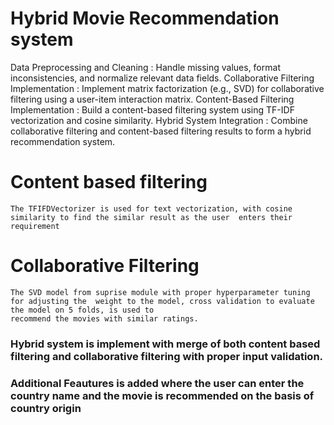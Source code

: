 # Hybrid Movie Recommendation system 
Data Preprocessing and Cleaning : Handle missing values, format inconsistencies, and normalize relevant data fields.
Collaborative Filtering Implementation : Implement matrix factorization (e.g., SVD) for collaborative filtering using a user-item interaction matrix.
Content-Based Filtering Implementation : Build a content-based filtering system using TF-IDF vectorization and cosine similarity.
Hybrid System Integration : Combine collaborative filtering and content-based filtering results to form a hybrid recommendation system.



# Content based filtering 
    The TFIFDVectorizer is used for text vectorization, with cosine similarity to find the similar result as the user  enters their requirement

# Collaborative Filtering 
    The SVD model from suprise module with proper hyperparameter tuning for adjusting the  weight to the model, cross validation to evaluate the model on 5 folds, is used to       
    recommend the movies with similar ratings. 

###  Hybrid system is implement with merge of both content based filtering and collaborative filtering with proper input validation. 

### Additional Feautures is added where the user can enter the country name and  the movie is recommended on  the basis of country origin 

